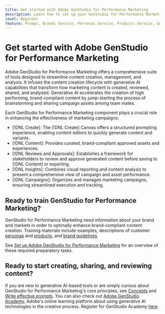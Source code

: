 ```yaml
---
title: Get started with Adobe GenStudio for Performance Marketing
description: Learn how to set up your GenStudio for Performance Marketing to generate new brand-aligned marketing content.
level: Beginner
feature: Prompt, Brands Service, Personas Service, Products Service, Generative AI, Guidelines
---
```


# Get started with Adobe GenStudio for Performance Marketing

Adobe GenStudio for Performance Marketing offers a comprehensive suite of tools designed to streamline content creation, management, and analysis. It infuses the content creation lifecycle with generative AI capabilities that transform how marketing content is created, reviewed, shared, and analysed. Generative AI accelerates the creation of high performing, brand-compliant content by jump-starting the process of brainstorming and sharing campaign assets among team mates.

Each GenStudio for Performance Marketing component plays a crucial role in enhancing the effectiveness of marketing campaigns:

* [!DNL Create]:  The [!DNL Create] Canvas offers a structured prompting experience, enabling content editors to quickly generate content and variants.
* [!DNL Content]:  Provides curated, brand-compliant approved assets and experiences.
* [!DNL Reviews and Approvals]: Establishes a framework for stakeholders to review and approve generated content before saving to [!DNL Content] or exporting.
* [!DNL Insights]: Combines visual reporting and content analysis to present a comprehensive view of campaign and asset performance.
* [!DNL Campaigns]: Organizes and manages marketing campaigns, ensuring streamlined execution and tracking.

## Ready to train GenStudio for Performance Marketing?

GenStudio for Performance Marketing need information about your brand and markets in order to optimally enhance brand-compliant content creation. Training materials include examples, descriptions of customer [personas](/help/user-guide/guidelines/personas.md) and [products](/help/user-guide/guidelines/products.md), and [brand guidelines](/help/user-guide/guidelines/overview.md).

See [Set up Adobe GenStudio for Performance Marketing](get-started.md) for an overview of these required preparatory tasks.

## Ready to start creating, sharing, and reviewing content?

If you are new to generative AI-based tools or are simply curious about GenStudio for Performance Marketing's core principles, see [Concepts](concepts.md) and [Write effective prompts](effective-prompts.md). You can also check out [Adobe GenStudio Academy](genstudioacademy.md), Adobe's online learning platform about using generative AI technologies in the creative process. Register for GenStudio Academy [here](http://adobe.ly/genstudioacademyregistration).

